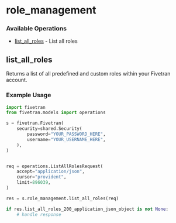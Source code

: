 # role_management

### Available Operations

* [list_all_roles](#list_all_roles) - List all roles

## list_all_roles

Returns a list of all predefined and custom roles within your Fivetran account.

### Example Usage

```python
import fivetran
from fivetran.models import operations

s = fivetran.Fivetran(
    security=shared.Security(
        password="YOUR_PASSWORD_HERE",
        username="YOUR_USERNAME_HERE",
    ),
)


req = operations.ListAllRolesRequest(
    accept="application/json",
    cursor="provident",
    limit=896039,
)

res = s.role_management.list_all_roles(req)

if res.list_all_roles_200_application_json_object is not None:
    # handle response
```
